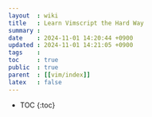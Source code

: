 ```yaml
---
layout  : wiki
title   : Learn Vimscript the Hard Way
summary : 
date    : 2024-11-01 14:20:44 +0900
updated : 2024-11-01 14:21:05 +0900
tags    : 
toc     : true
public  : true
parent  : [[vim/index]]
latex   : false
---
```

* TOC
{:toc}

